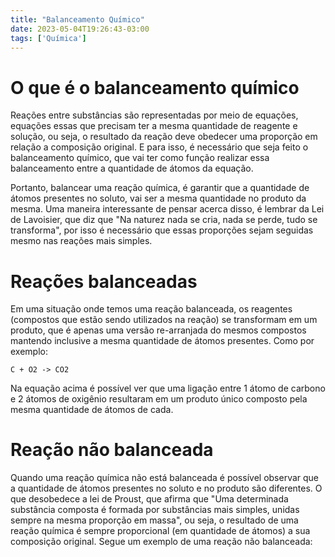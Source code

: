 ```yaml
---
title: "Balanceamento Químico"
date: 2023-05-04T19:26:43-03:00
tags: ['Química']
---
```


# O que é o balanceamento químico

Reações entre substâncias são representadas por meio de equações, equações essas que precisam ter a mesma quantidade de reagente e solução, ou seja, 
o resultado da reação deve obedecer uma proporção em relação a composição original. E para isso, é necessário que seja feito o balanceamento químico, 
que vai ter como função realizar essa balanceamento entre a quantidade de átomos da equação.

Portanto, balancear uma reação química, é garantir que a quantidade de átomos presentes no soluto, vai ser a mesma quantidade no produto da mesma. 
Uma maneira interessante de pensar acerca disso, é lembrar da Lei de Lavoisier, que diz que "Na naturez nada se cria, nada se perde, tudo se transforma", 
por isso é necessário que essas proporções sejam seguidas mesmo nas reações mais simples.

# Reações balanceadas

Em uma situação onde temos uma reação balanceada, os reagentes (compostos que estão sendo utilizados na reação) se transformam em um produto, que é apenas uma 
versão re-arranjada do mesmos compostos mantendo inclusive a mesma quantidade de átomos presentes. Como por exemplo:

```
C + O2 -> CO2
```

Na equação acima é possível ver que uma ligação entre 1 átomo de carbono e 2 átomos de oxigênio resultaram em um produto único composto pela mesma quantidade 
de átomos de cada.

# Reação não balanceada

Quando uma reação química não está balanceada é possível observar que a quantidade de átomos presentes no soluto e no produto são diferentes. O que desobedece 
a lei de Proust, que afirma que "Uma determinada substância composta é formada por substâncias mais simples, unidas sempre na mesma proporção em massa", ou seja, 
o resultado de uma reação química é sempre proporcional (em quantidade de átomos) a sua composição original. Segue um exemplo de uma reação não balanceada:

```

```
